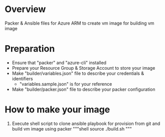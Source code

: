 # Overview
Packer & Ansible files for Azure ARM to create vm image for building vm image

# Preparation
* Ensure that "packer" and "azure-cli" installed
* Prepare your Resource Group & Storage Account to store your image
* Make "builder/variables.json" file to describe your credentials & identifiers
    * "variables.sample.json" is for your reference
* Make "builder/packer.json" file to describe your packer configuration

# How to make your image
1. Execute shell script to clone ansible playbook for provision from git and build vm image using packer
"""shell
source ./build.sh
"""
